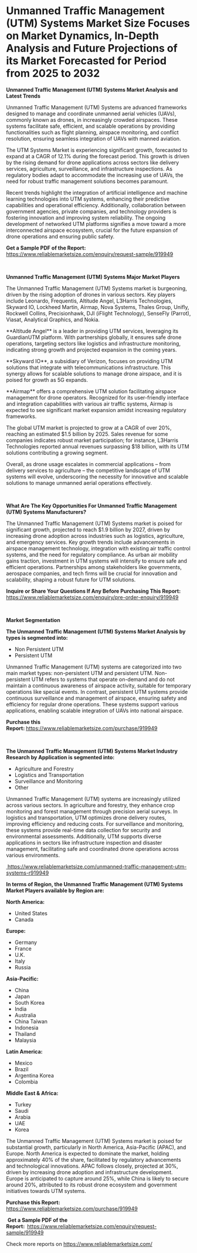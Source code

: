 <p><h1>Unmanned Traffic Management (UTM) Systems Market Size Focuses on Market Dynamics, In-Depth Analysis and Future Projections of its Market Forecasted for Period from 2025 to 2032</h1></p><p><strong>Unmanned Traffic Management (UTM) Systems Market Analysis and Latest Trends</strong></p>
<p><p>Unmanned Traffic Management (UTM) Systems are advanced frameworks designed to manage and coordinate unmanned aerial vehicles (UAVs), commonly known as drones, in increasingly crowded airspaces. These systems facilitate safe, efficient, and scalable operations by providing functionalities such as flight planning, airspace monitoring, and conflict resolution, ensuring seamless integration of UAVs with manned aviation.</p><p>The UTM Systems Market is experiencing significant growth, forecasted to expand at a CAGR of 12.1% during the forecast period. This growth is driven by the rising demand for drone applications across sectors like delivery services, agriculture, surveillance, and infrastructure inspections. As regulatory bodies adapt to accommodate the increasing use of UAVs, the need for robust traffic management solutions becomes paramount.</p><p>Recent trends highlight the integration of artificial intelligence and machine learning technologies into UTM systems, enhancing their predictive capabilities and operational efficiency. Additionally, collaboration between government agencies, private companies, and technology providers is fostering innovation and improving system reliability. The ongoing development of networked UTM platforms signifies a move toward a more interconnected airspace ecosystem, crucial for the future expansion of drone operations and ensuring public safety.</p></p>
<p><strong>Get a Sample PDF of the Report:&nbsp;</strong> <a href="https://www.reliablemarketsize.com/enquiry/request-sample/919949?utm_campaign=3104&utm_medium=2&utm_source=Github&utm_content=ia&utm_term=11032025&utm_id=unmanned-traffic-management-utm-systems">https://www.reliablemarketsize.com/enquiry/request-sample/919949</a></p>
<p>&nbsp;</p>
<p><strong>Unmanned Traffic Management (UTM) Systems Major Market Players</strong></p>
<p><p>The Unmanned Traffic Management (UTM) Systems market is burgeoning, driven by the rising adoption of drones in various sectors. Key players include Leonardo, Frequentis, Altitude Angel, L3Harris Technologies, Skyward IO, Lockheed Martin, Airmap, Nova Systems, Thales Group, Unifly, Rockwell Collins, Precisionhawk, DJI (iFlight Technology), SenseFly (Parrot), Viasat, Analytical Graphics, and Nokia.</p><p>**Altitude Angel** is a leader in providing UTM services, leveraging its GuardianUTM platform. With partnerships globally, it ensures safe drone operations, targeting sectors like logistics and infrastructure monitoring, indicating strong growth and projected expansion in the coming years.</p><p>**Skyward IO**, a subsidiary of Verizon, focuses on providing UTM solutions that integrate with telecommunications infrastructure. This synergy allows for scalable solutions to manage drone airspace, and it is poised for growth as 5G expands.</p><p>**Airmap** offers a comprehensive UTM solution facilitating airspace management for drone operators. Recognized for its user-friendly interface and integration capabilities with various air traffic systems, Airmap is expected to see significant market expansion amidst increasing regulatory frameworks.</p><p>The global UTM market is projected to grow at a CAGR of over 20%, reaching an estimated $1.5 billion by 2025. Sales revenue for some companies indicates robust market participation; for instance, L3Harris Technologies reported annual revenues surpassing $18 billion, with its UTM solutions contributing a growing segment.</p><p>Overall, as drone usage escalates in commercial applications – from delivery services to agriculture – the competitive landscape of UTM systems will evolve, underscoring the necessity for innovative and scalable solutions to manage unmanned aerial operations effectively.</p></p>
<p>&nbsp;</p>
<p><strong>What Are The Key Opportunities For Unmanned Traffic Management (UTM) Systems Manufacturers?</strong></p>
<p><p>The Unmanned Traffic Management (UTM) Systems market is poised for significant growth, projected to reach $1.9 billion by 2027, driven by increasing drone adoption across industries such as logistics, agriculture, and emergency services. Key growth trends include advancements in airspace management technology, integration with existing air traffic control systems, and the need for regulatory compliance. As urban air mobility gains traction, investment in UTM systems will intensify to ensure safe and efficient operations. Partnerships among stakeholders like governments, aerospace companies, and tech firms will be crucial for innovation and scalability, shaping a robust future for UTM solutions.</p></p>
<p><strong>Inquire or Share Your Questions If Any Before Purchasing This Report:</strong> <a href="https://www.reliablemarketsize.com/enquiry/pre-order-enquiry/919949?utm_campaign=3104&utm_medium=2&utm_source=Github&utm_content=ia&utm_term=11032025&utm_id=unmanned-traffic-management-utm-systems">https://www.reliablemarketsize.com/enquiry/pre-order-enquiry/919949</a></p>
<p>&nbsp;</p>
<p><strong>Market Segmentation</strong></p>
<p><strong>The Unmanned Traffic Management (UTM) Systems Market Analysis by types is segmented into:</strong></p>
<p><ul><li>Non Persistent UTM</li><li>Persistent UTM</li></ul></p>
<p><p>Unmanned Traffic Management (UTM) systems are categorized into two main market types: non-persistent UTM and persistent UTM. Non-persistent UTM refers to systems that operate on-demand and do not maintain a continuous awareness of airspace activity, suitable for temporary operations like special events. In contrast, persistent UTM systems provide continuous surveillance and management of airspace, ensuring safety and efficiency for regular drone operations. These systems support various applications, enabling scalable integration of UAVs into national airspace.</p></p>
<p><strong>Purchase this Report:&nbsp;</strong><a href="https://www.reliablemarketsize.com/purchase/919949?utm_campaign=3104&utm_medium=2&utm_source=Github&utm_content=ia&utm_term=11032025&utm_id=unmanned-traffic-management-utm-systems">https://www.reliablemarketsize.com/purchase/919949</a></p>
<p>&nbsp;</p>
<p><strong>The Unmanned Traffic Management (UTM) Systems Market Industry Research by Application is segmented into:</strong></p>
<p><ul><li>Agriculture and Forestry</li><li>Logistics and Transportation</li><li>Surveillance and Monitoring</li><li>Other</li></ul></p>
<p><p>Unmanned Traffic Management (UTM) systems are increasingly utilized across various sectors. In agriculture and forestry, they enhance crop monitoring and forest management through precision aerial surveys. In logistics and transportation, UTM optimizes drone delivery routes, improving efficiency and reducing costs. For surveillance and monitoring, these systems provide real-time data collection for security and environmental assessments. Additionally, UTM supports diverse applications in sectors like infrastructure inspection and disaster management, facilitating safe and coordinated drone operations across various environments.</p></p>
<p><a href="https://www.reliablemarketsize.com/unmanned-traffic-management-utm-systems-r919949?utm_campaign=3104&utm_medium=2&utm_source=Github&utm_content=ia&utm_term=11032025&utm_id=unmanned-traffic-management-utm-systems">&nbsp;https://www.reliablemarketsize.com/unmanned-traffic-management-utm-systems-r919949</a></p>
<p><strong>In terms of Region, the Unmanned Traffic Management (UTM) Systems Market Players available by Region are:</strong></p>
<p>
    <p> <strong> North America: </strong>
        <ul>
            <li>United States</li>
            <li>Canada</li>
        </ul>
        </p> 
    <p> <strong> Europe: </strong>
        <ul>
            <li>Germany</li>
            <li>France</li>
            <li>U.K.</li>
            <li>Italy</li>
            <li>Russia</li>
        </ul>
        </p> 
    <p> <strong> Asia-Pacific: </strong>
        <ul>
            <li>China</li>
            <li>Japan</li>
            <li>South Korea</li>
            <li>India</li>
            <li>Australia</li>
            <li>China Taiwan</li>
            <li>Indonesia</li>
            <li>Thailand</li>
            <li>Malaysia</li>
        </ul>
        </p> 
    <p> <strong> Latin America: </strong>
        <ul>
            <li>Mexico</li>
            <li>Brazil</li>
            <li>Argentina Korea</li>
            <li>Colombia</li>
        </ul>
        </p> 
    <p> <strong> Middle East & Africa: </strong>
        <ul>
            <li>Turkey</li>
            <li>Saudi</li>
            <li>Arabia</li>
            <li>UAE</li>
            <li>Korea</li>
        </ul>
    </p>
    </p>
<p><p>The Unmanned Traffic Management (UTM) Systems market is poised for substantial growth, particularly in North America, Asia-Pacific (APAC), and Europe. North America is expected to dominate the market, holding approximately 40% of the share, facilitated by regulatory advancements and technological innovations. APAC follows closely, projected at 30%, driven by increasing drone adoption and infrastructure development. Europe is anticipated to capture around 25%, while China is likely to secure around 20%, attributed to its robust drone ecosystem and government initiatives towards UTM systems.</p></p>
<p><strong>Purchase this Report: </strong><a href="https://www.reliablemarketsize.com/purchase/919949?utm_campaign=3104&utm_medium=2&utm_source=Github&utm_content=ia&utm_term=11032025&utm_id=unmanned-traffic-management-utm-systems">https://www.reliablemarketsize.com/purchase/919949</a></p>
<p>&nbsp;<strong>Get a Sample PDF of the Report:&nbsp;&nbsp;</strong><a href="https://www.reliablemarketsize.com/enquiry/request-sample/919949?utm_campaign=3104&utm_medium=2&utm_source=Github&utm_content=ia&utm_term=11032025&utm_id=unmanned-traffic-management-utm-systems">https://www.reliablemarketsize.com/enquiry/request-sample/919949</a></p>
<p><strong></strong></p>
<p>Check more reports on <a href="https://www.reliablemarketsize.com/?utm_campaign=3104&utm_medium=2&utm_source=Github&utm_content=ia&utm_term=11032025&utm_id=unmanned-traffic-management-utm-systems">https://www.reliablemarketsize.com/</a></p>